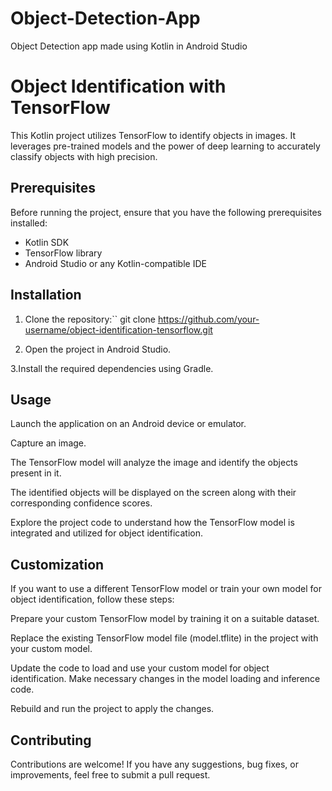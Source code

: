 # Object-Detection-App
Object Detection app made using Kotlin in Android Studio
# Object Identification with TensorFlow

This Kotlin project utilizes TensorFlow to identify objects in images. It leverages pre-trained models and the power of deep learning to accurately classify objects with high precision.

## Prerequisites

Before running the project, ensure that you have the following prerequisites installed:

- Kotlin SDK
- TensorFlow library
- Android Studio or any Kotlin-compatible IDE

## Installation

1. Clone the repository:``
git clone https://github.com/your-username/object-identification-tensorflow.git

2. Open the project in Android Studio.

3.Install the required dependencies using Gradle.

## Usage
Launch the application on an Android device or emulator.

Capture an image.

The TensorFlow model will analyze the image and identify the objects present in it.

The identified objects will be displayed on the screen along with their corresponding confidence scores.

Explore the project code to understand how the TensorFlow model is integrated and utilized for object identification.

## Customization
If you want to use a different TensorFlow model or train your own model for object identification, follow these steps:

Prepare your custom TensorFlow model by training it on a suitable dataset.

Replace the existing TensorFlow model file (model.tflite) in the project with your custom model.

Update the code to load and use your custom model for object identification. Make necessary changes in the model loading and inference code.

Rebuild and run the project to apply the changes.

## Contributing
Contributions are welcome! If you have any suggestions, bug fixes, or improvements, feel free to submit a pull request.
